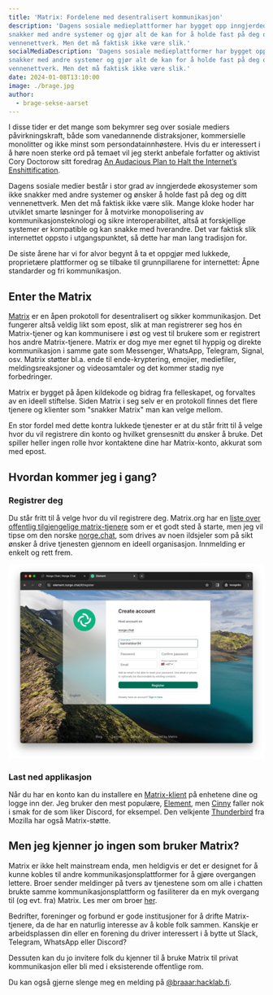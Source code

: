 ```yaml
---
title: 'Matrix: Fordelene med desentralisert kommunikasjon'
description: 'Dagens sosiale medieplattformer har bygget opp inngjerdede økosystemer som ikke
snakker med andre systemer og gjør alt de kan for å holde fast på deg og ditt
vennenettverk. Men det må faktisk ikke være slik.'
socialMediaDescription: 'Dagens sosiale medieplattformer har bygget opp inngjerdede økosystemer som ikke
snakker med andre systemer og gjør alt de kan for å holde fast på deg og ditt
vennenettverk. Men det må faktisk ikke være slik.'
date: 2024-01-08T13:10:00
image: ./brage.jpg
author:
  - brage-sekse-aarset
---
```


I disse tider er det mange som bekymrer seg over sosiale mediers
påvirkningskraft, både som vanedannende distraksjoner, kommersielle monolitter
og ikke minst som persondatainnhøstere. Hvis du er interessert i å høre noen
sterke ord på temaet vil jeg sterkt anbefale forfatter og aktivist Cory Doctorow
sitt foredrag
[An Audacious Plan to Halt the Internet’s Enshittification](https://youtu.be/rimtaSgGz_4?si=rzJPn9Pn1yYcQE2u).

Dagens sosiale medier består i stor grad av inngjerdede økosystemer som ikke
snakker med andre systemer og ønsker å holde fast på deg og ditt vennenettverk.
Men det må faktisk ikke være slik. Mange kloke hoder har utviklet smarte
løsninger for å motvirke monopolisering av kommunikasjonsteknologi og sikre
interoperabilitet, altså at forskjellige systemer er kompatible og kan snakke
med hverandre. Det var faktisk slik internettet oppsto i utgangspunktet, så
dette har man lang tradisjon for.

De siste årene har vi for alvor begynt å ta et oppgjør med lukkede, proprietære
plattformer og se tilbake til grunnpillarene for internettet: Åpne standarder og
fri kommunikasjon.

## Enter the Matrix

[Matrix](https://matrix.org/about/) er en åpen prokotoll for desentralisert og
sikker kommunikasjon. Det fungerer altså veldig likt som epost, slik at man
registrerer seg hos én Matrix-tjener og kan kommunisere i øst og vest til
brukere som er registrert hos andre Matrix-tjenere. Matrix er dog mye mer egnet
til hyppig og direkte kommunikasjon i samme gate som Messenger, WhatsApp,
Telegram, Signal, osv. Matrix støtter bl.a. ende til ende-kryptering, emojier,
mediefiler, meldingsreaksjoner og videosamtaler og det kommer stadig nye
forbedringer.

Matrix er bygget på åpen kildekode og bidrag fra felleskapet, og forvaltes av en
ideell stiftelse. Siden Matrix i seg selv er en protokoll finnes det flere
tjenere og klienter som "snakker Matrix" man kan velge mellom.

En stor fordel med dette kontra lukkede tjenester er at du står fritt til å
velge hvor du vil registrere din konto og hvilket grensesnitt du ønsker å bruke.
Det spiller heller ingen rolle hvor kontaktene dine har Matrix-konto, akkurat
som med epost.

## Hvordan kommer jeg i gang?

### Registrer deg

Du står fritt til å velge hvor du vil registrere deg. Matrix.org har en
[liste over offentlig tilgjengelige matrix-tjenere](https://servers.joinmatrix.org/)
som er et godt sted å starte, men jeg vil tipse om den norske
[norge.chat](https://norge.chat/), som drives av noen ildsjeler som på sikt
ønsker å drive tjenesten gjennom en ideell organisasjon. Innmelding er enkelt og
rett frem.

![norge.chat-signup](./bli-medlem.jpg)

### Last ned applikasjon

Når du har en konto kan du installere en
[Matrix-klient](https://matrix.org/ecosystem/clients/) på enhetene dine og logge
inn der. Jeg bruker den mest populære, [Element](https://element.io/), men
[Cinny](https://cinny.in/) faller nok i smak for de som liker Discord, for
eksempel. Den velkjente [Thunderbird](https://www.thunderbird.net/en-GB/) fra
Mozilla har også Matrix-støtte.

## Men jeg kjenner jo ingen som bruker Matrix?

Matrix er ikke helt mainstream enda, men heldigvis er det er designet for å
kunne kobles til andre kommunikasjonsplattformer for å gjøre overgangen lettere.
Broer sender meldinger på tvers av tjenestene som om alle i chatten brukte samme
kommunikasjonsplattform og fasiliterer da en myk overgang til (og evt. fra)
Matrix. Les mer om broer [her](https://matrix.org/ecosystem/bridges/).

Bedrifter, foreninger og forbund er gode institusjoner for å drifte
Matrix-tjenere, da de har en naturlig interesse av å koble folk sammen. Kanskje
er arbeidsplassen din eller en forening du driver interessert i å bytte ut
Slack, Telegram, WhatsApp eller Discord?

Dessuten kan du jo invitere folk du kjenner til å bruke Matrix til privat
kommunikasjon eller bli med i eksisterende offentlige rom.

Du kan også gjerne slenge meg en melding på
[@braaar:hacklab.fi](https://matrix.to/#/@braaar:hacklab.fi).
